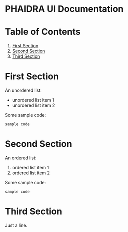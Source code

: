 # PHAIDRA UI Documentation
# Table of Contents
1. [First Section](#first-section)
2. [Second Section](#second-section)
3. [Third Section](#third-section)

# First Section
An unordered list:

- unordered list item 1
- unordered list item 2

Some sample code:

```
sample code
```

# Second Section
An ordered list:

1. ordered list item 1
2. ordered list item 2

Some sample code:

```
sample code
```

# Third Section
Just a line.
